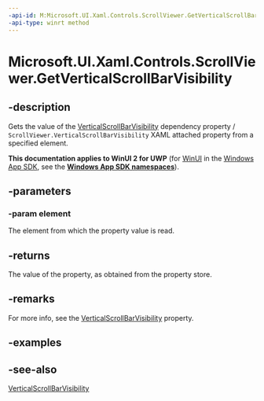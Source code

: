 ```yaml
---
-api-id: M:Microsoft.UI.Xaml.Controls.ScrollViewer.GetVerticalScrollBarVisibility(Microsoft.UI.Xaml.DependencyObject)
-api-type: winrt method
---
```


<!-- Method syntax
public Windows.UI.Xaml.Controls.ScrollBarVisibility GetVerticalScrollBarVisibility(Windows.UI.Xaml.DependencyObject element)
-->

# Microsoft.UI.Xaml.Controls.ScrollViewer.GetVerticalScrollBarVisibility

## -description
Gets the value of the [VerticalScrollBarVisibility](scrollviewer_verticalscrollbarvisibility.md) dependency property / `ScrollViewer.VerticalScrollBarVisibility` XAML attached property from a specified element.

**This documentation applies to WinUI 2 for UWP** (for [WinUI](/windows/apps/winui/winui3/) in the [Windows App SDK](/windows/apps/windows-app-sdk/), see the **[Windows App SDK namespaces](/windows/windows-app-sdk/api/winrt/)**).

## -parameters
### -param element
The element from which the property value is read.

## -returns
The value of the property, as obtained from the property store.

## -remarks
For more info, see the [VerticalScrollBarVisibility](scrollviewer_verticalscrollbarvisibility.md) property.

## -examples

## -see-also
[VerticalScrollBarVisibility](scrollviewer_verticalscrollbarvisibility.md)
